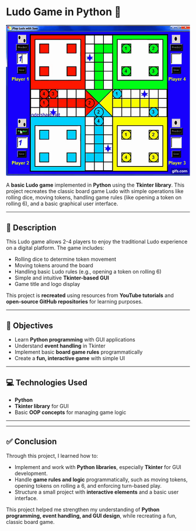# Ludo Game in Python 🎲

![](https://github.com/bprasad03/ludo_game/blob/main/ludo_gif.gif) 

A **basic Ludo game** implemented in **Python** using the **Tkinter library**. This project recreates the classic board game Ludo with simple operations like rolling dice, moving tokens, handling game rules (like opening a token on rolling 6), and a basic graphical user interface.  

---

## 📝 Description

This Ludo game allows 2-4 players to enjoy the traditional Ludo experience on a digital platform. The game includes:  

- Rolling dice to determine token movement  
- Moving tokens around the board  
- Handling basic Ludo rules (e.g., opening a token on rolling 6)  
- Simple and intuitive **Tkinter-based GUI**  
- Game title and logo display  

This project is **recreated** using resources from **YouTube tutorials** and **open-source GitHub repositories** for learning purposes.  

---

## 🎯 Objectives

- Learn **Python programming** with GUI applications  
- Understand **event handling** in Tkinter  
- Implement basic **board game rules** programmatically  
- Create a **fun, interactive game** with simple UI  

---

## 💻 Technologies Used

- **Python**  
- **Tkinter library** for GUI  
- Basic **OOP concepts** for managing game logic  

---

---

## ✅ Conclusion

Through this project, I learned how to:

- Implement and work with **Python libraries**, especially **Tkinter** for GUI development.  
- Handle **game rules and logic** programmatically, such as moving tokens, opening tokens on rolling a 6, and enforcing turn-based play.  
- Structure a small project with **interactive elements** and a basic user interface.  

This project helped me strengthen my understanding of **Python programming, event handling, and GUI design**, while recreating a fun, classic board game.

